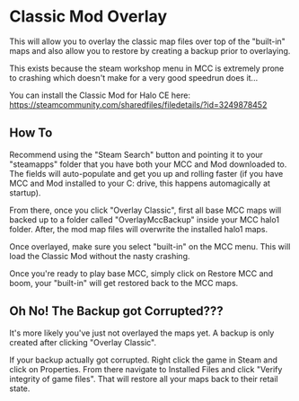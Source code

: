 # Classic Mod Overlay
This will allow you to overlay the classic map files over top of the "built-in" maps and also allow you to restore by creating a backup prior to overlaying.

This exists because the steam workshop menu in MCC is extremely prone to crashing which doesn't make for a very good speedrun does it...

You can install the Classic Mod for Halo CE here:
https://steamcommunity.com/sharedfiles/filedetails/?id=3249878452

## How To
Recommend using the "Steam Search" button and pointing it to your "steamapps" folder that you have both your MCC and Mod downloaded to. The fields will auto-populate and get you up and rolling faster (if you have MCC and Mod installed to your C: drive, this happens automagically at startup).

From there, once you click "Overlay Classic", first all base MCC maps will backed up to a folder called "OverlayMccBackup" inside your MCC halo1 folder. After, the mod map files will overwrite the installed halo1 maps.

Once overlayed, make sure you select "built-in" on the MCC menu. This will load the Classic Mod without the nasty crashing.

Once you're ready to play base MCC, simply click on Restore MCC and boom, your "built-in" will get restored back to the MCC maps.

## Oh No! The Backup got Corrupted???
It's more likely you've just not overlayed the maps yet. A backup is only created after clicking "Overlay Classic".

If your backup actually got corrupted. Right click the game in Steam and click on Properties. From there navigate to Installed Files and click "Verify integrity of game files". That will restore all your maps back to their retail state.

